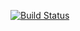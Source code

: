 [![Build Status](https://travis-ci.org/tkeer/flattable.svg?branch=master)](https://travis-ci.org/tkeer/flattable)
